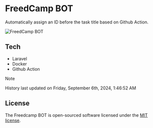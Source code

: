 # FreedCamp BOT

Automatically assign an ID before the task title based on Github Action.

![FreedCamp BOT](https://repository-images.githubusercontent.com/737932867/7d34798b-2680-471c-b089-a78a718d3d6a)

## Tech

- Laravel
- Docker
- Github Action

> [!NOTE]  
> History last updated on Friday, September 6th, 2024, 1:46:52 AM

## License

The Freedcamp BOT is open-sourced software licensed under the [MIT license](https://opensource.org/licenses/MIT).
